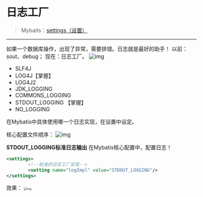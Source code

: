 # 日志工厂

> Mybaits：[settings（设置）](https://mybatis.org/mybatis-3/zh/configuration.html#settings)


---

如果一个数据库操作，出现了异常，需要排错。日志就是最好的助手！
以前：sout、debug；
现在：日志工厂。
![img](https://gitee.com/xleixz/CloudNotes-Images/raw/master/Typora-Images/20220424134600.png)

- SLF4J
- LOG4J【掌握】
- LOG4J2 
- JDK_LOGGING 
- COMMONS_LOGGING 
- STDOUT_LOGGING 【掌握】
- NO_LOGGING  

在Mybatis中具体使用哪一个日志实现，在设置中设定。

核心配置文件顺序：
![img](https://gitee.com/xleixz/CloudNotes-Images/raw/master/Typora-Images/20220424134613.png)

**STDOUT_LOGGING标准日志输出**
在Mybatis核心配置中，配置日志！

```xml
<settings>
        <!--标准的日志工厂实现-->
        <setting name="logImpl" value="STDOUT_LOGGING"/>
</settings>
```
效果：
<img src="https://gitee.com/xleixz/CloudNotes-Images/raw/master/Typora-Images/20220424134625.png" alt="img" style="zoom:50%;" />
